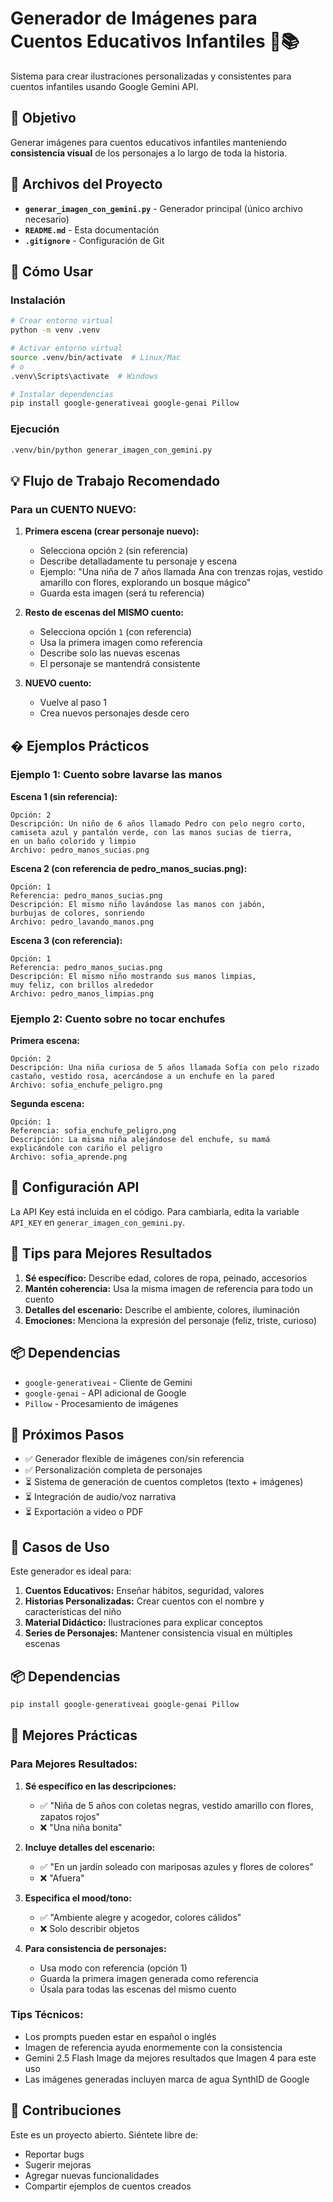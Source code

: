 # Generador de Imágenes para Cuentos Educativos Infantiles 🎨📚

Sistema para crear ilustraciones personalizadas y consistentes para cuentos infantiles usando Google Gemini API.

## 🎯 Objetivo

Generar imágenes para cuentos educativos infantiles manteniendo **consistencia visual** de los personajes a lo largo de toda la historia.

## 📁 Archivos del Proyecto

- **`generar_imagen_con_gemini.py`** - Generador principal (único archivo necesario)
- **`README.md`** - Esta documentación
- **`.gitignore`** - Configuración de Git

## 🚀 Cómo Usar

### Instalación

```bash
# Crear entorno virtual
python -m venv .venv

# Activar entorno virtual
source .venv/bin/activate  # Linux/Mac
# o
.venv\Scripts\activate  # Windows

# Instalar dependencias
pip install google-generativeai google-genai Pillow
```

### Ejecución

```bash
.venv/bin/python generar_imagen_con_gemini.py
```

## 💡 Flujo de Trabajo Recomendado

### Para un CUENTO NUEVO:

1. **Primera escena (crear personaje nuevo):**
   - Selecciona opción `2` (sin referencia)
   - Describe detalladamente tu personaje y escena
   - Ejemplo: "Una niña de 7 años llamada Ana con trenzas rojas, vestido amarillo con flores, explorando un bosque mágico"
   - Guarda esta imagen (será tu referencia)

2. **Resto de escenas del MISMO cuento:**
   - Selecciona opción `1` (con referencia)
   - Usa la primera imagen como referencia
   - Describe solo las nuevas escenas
   - El personaje se mantendrá consistente

3. **NUEVO cuento:**
   - Vuelve al paso 1
   - Crea nuevos personajes desde cero

## � Ejemplos Prácticos

### Ejemplo 1: Cuento sobre lavarse las manos

**Escena 1 (sin referencia):**
```
Opción: 2
Descripción: Un niño de 6 años llamado Pedro con pelo negro corto, 
camiseta azul y pantalón verde, con las manos sucias de tierra, 
en un baño colorido y limpio
Archivo: pedro_manos_sucias.png
```

**Escena 2 (con referencia de pedro_manos_sucias.png):**
```
Opción: 1
Referencia: pedro_manos_sucias.png
Descripción: El mismo niño lavándose las manos con jabón, 
burbujas de colores, sonriendo
Archivo: pedro_lavando_manos.png
```

**Escena 3 (con referencia):**
```
Opción: 1
Referencia: pedro_manos_sucias.png
Descripción: El mismo niño mostrando sus manos limpias, 
muy feliz, con brillos alrededor
Archivo: pedro_manos_limpias.png
```

### Ejemplo 2: Cuento sobre no tocar enchufes

**Primera escena:**
```
Opción: 2
Descripción: Una niña curiosa de 5 años llamada Sofía con pelo rizado 
castaño, vestido rosa, acercándose a un enchufe en la pared
Archivo: sofia_enchufe_peligro.png
```

**Segunda escena:**
```
Opción: 1
Referencia: sofia_enchufe_peligro.png
Descripción: La misma niña alejándose del enchufe, su mamá 
explicándole con cariño el peligro
Archivo: sofia_aprende.png
```

## 🔑 Configuración API

La API Key está incluida en el código. Para cambiarla, edita la variable `API_KEY` en `generar_imagen_con_gemini.py`.

## 🌟 Tips para Mejores Resultados

1. **Sé específico:** Describe edad, colores de ropa, peinado, accesorios
2. **Mantén coherencia:** Usa la misma imagen de referencia para todo un cuento
3. **Detalles del escenario:** Describe el ambiente, colores, iluminación
4. **Emociones:** Menciona la expresión del personaje (feliz, triste, curioso)

## 📦 Dependencias

- `google-generativeai` - Cliente de Gemini
- `google-genai` - API adicional de Google
- `Pillow` - Procesamiento de imágenes

## 📝 Próximos Pasos

- ✅ Generador flexible de imágenes con/sin referencia
- ✅ Personalización completa de personajes
- ⏳ Sistema de generación de cuentos completos (texto + imágenes)
- ⏳ Integración de audio/voz narrativa
- ⏳ Exportación a video o PDF

## 🎯 Casos de Uso

Este generador es ideal para:

1. **Cuentos Educativos:** Enseñar hábitos, seguridad, valores
2. **Historias Personalizadas:** Crear cuentos con el nombre y características del niño
3. **Material Didáctico:** Ilustraciones para explicar conceptos
4. **Series de Personajes:** Mantener consistencia visual en múltiples escenas

## 📦 Dependencias

```bash
pip install google-generativeai google-genai Pillow
```

## 🌟 Mejores Prácticas

### Para Mejores Resultados:

1. **Sé específico en las descripciones:**
   - ✅ "Niña de 5 años con coletas negras, vestido amarillo con flores, zapatos rojos"
   - ❌ "Una niña bonita"

2. **Incluye detalles del escenario:**
   - ✅ "En un jardín soleado con mariposas azules y flores de colores"
   - ❌ "Afuera"

3. **Especifica el mood/tono:**
   - ✅ "Ambiente alegre y acogedor, colores cálidos"
   - ❌ Solo describir objetos

4. **Para consistencia de personajes:**
   - Usa modo con referencia (opción 1)
   - Guarda la primera imagen generada como referencia
   - Úsala para todas las escenas del mismo cuento

### Tips Técnicos:

- Los prompts pueden estar en español o inglés
- Imagen de referencia ayuda enormemente con la consistencia
- Gemini 2.5 Flash Image da mejores resultados que Imagen 4 para este uso
- Las imágenes generadas incluyen marca de agua SynthID de Google

## 🤝 Contribuciones

Este es un proyecto abierto. Siéntete libre de:
- Reportar bugs
- Sugerir mejoras
- Agregar nuevas funcionalidades
- Compartir ejemplos de cuentos creados
